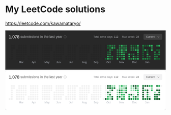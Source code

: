 # My LeetCode solutions

https://leetcode.com/kawamataryo/

<a href="https://leetcode.com/kawamataryo/">
  <img alt="" src="./images/streak_dark.png#gh-dark-mode-only">
  <img alt="" src="./images/streak.png#gh-light-mode-only">
</a>
